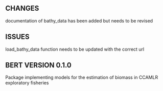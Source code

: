 ## CHANGES 

documentation of bathy_data has been added but needs to be revised 


## ISSUES

load_bathy_data function needs to be updated with the correct url


## BERT VERSION 0.1.0

Package implementing models for the estimation of biomass in CCAMLR exploratory
fisheries
